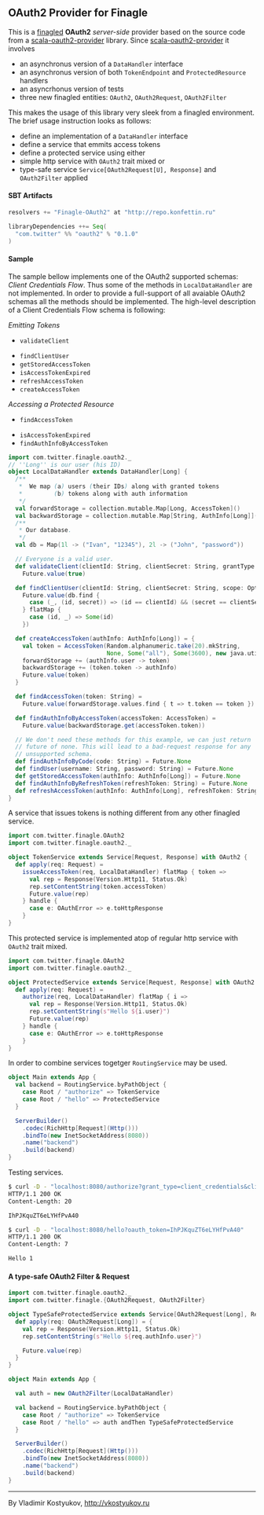 OAuth2 Provider for Finagle
---------------------------------------

This is a [finagled](https://github.com/twitter/finagle) **OAuth2** _server-side_ provider based on the source code from a [scala-oauth2-provider](https://github.com/nulab/scala-oauth2-provider) library. Since [scala-oauth2-provider](https://github.com/nulab/scala-oauth2-provider) it involves 

 - an asynchronus version of a `DataHandler` interface
 - an asynchronus version of both `TokenEndpoint` and `ProtectedResource` handlers
 - an asyncrhonus version of tests
 - three new finagled entities: `OAuth2`, `OAuth2Request`, `OAuth2Filter`

This makes the usage of this library very sleek from a finagled environment. The brief usage instruction looks as follows:

 - define an implementation of a `DataHandler` interface
 - define a service that emmits access tokens
 - define a protected service using either
  - simple http service with `OAuth2` trait mixed or
  - type-safe service `Service[OAuth2Request[U], Response]` and `OAuth2Filter` applied

#### SBT Artifacts
```scala
resolvers += "Finagle-OAuth2" at "http://repo.konfettin.ru"

libraryDependencies ++= Seq(
  "com.twitter" %% "oauth2" % "0.1.0"
)
```

#### Sample
The sample bellow implements one of the OAuth2 supported schemas: _Client Credentials Flow_. Thus some of the methods in `LocalDataHandler` are not implemented. In order to provide a full-support of all avaiable OAuth2 schemas all the methods should be implemented. The high-level description of a Client Credentials Flow schema is following:

_Emitting Tokens_
 - `validateClient`
 * `findClientUser`
 * `getStoredAccessToken`
 * `isAccessTokenExpired`
 * `refreshAccessToken`
 * `createAccessToken`

_Accessing a Protected Resource_
 - `findAccessToken`
 * `isAccessTokenExpired`
 * `findAuthInfoByAccessToken`
```scala
import com.twitter.finagle.oauth2._
// ''Long'' is our user (his ID)
object LocalDataHandler extends DataHandler[Long] {
  /**
   *  We map (a) users (their IDs) along with granted tokens
   *         (b) tokens along with auth information
   */
  val forwardStorage = collection.mutable.Map[Long, AccessToken]()
  val backwardStorage = collection.mutable.Map[String, AuthInfo[Long]]()
  /**
   * Our database.
   */
  val db = Map(1l -> ("Ivan", "12345"), 2l -> ("John", "password"))

  // Everyone is a valid user. 
  def validateClient(clientId: String, clientSecret: String, grantType: String) = 
    Future.value(true)

  def findClientUser(clientId: String, clientSecret: String, scope: Option[String]) =
    Future.value(db.find {
      case (_, (id, secret)) => (id == clientId) && (secret == clientSecret)
    } flatMap {
      case (id, _) => Some(id)
    })

  def createAccessToken(authInfo: AuthInfo[Long]) = {
    val token = AccessToken(Random.alphanumeric.take(20).mkString, 
                            None, Some("all"), Some(3600), new java.util.Date())
    forwardStorage += (authInfo.user -> token)
    backwardStorage += (token.token -> authInfo)
    Future.value(token)
  }

  def findAccessToken(token: String) =
    Future.value(forwardStorage.values.find { t => t.token == token })

  def findAuthInfoByAccessToken(accessToken: AccessToken) =
    Future.value(backwardStorage.get(accessToken.token))

  // We don't need these methods for this example, we can just return 
  // future of none. This will lead to a bad-request response for any
  // unsupported schema.
  def findAuthInfoByCode(code: String) = Future.None
  def findUser(username: String, password: String) = Future.None
  def getStoredAccessToken(authInfo: AuthInfo[Long]) = Future.None
  def findAuthInfoByRefreshToken(refreshToken: String) = Future.None
  def refreshAccessToken(authInfo: AuthInfo[Long], refreshToken: String) = Future.never
}
```
A service that issues tokens is nothing different from any other finagled service.
```scala
import com.twitter.finagle.OAuth2
import com.twitter.finagle.oauth2._

object TokenService extends Service[Request, Response] with OAuth2 {
  def apply(req: Request) =
    issueAccessToken(req, LocalDataHandler) flatMap { token =>
      val rep = Response(Version.Http11, Status.Ok)
      rep.setContentString(token.accessToken)
      Future.value(rep)
    } handle {
      case e: OAuthError => e.toHttpResponse
    }
}
```
This protected service is implemented atop of regular http service with `OAuth2` trait mixed.
```scala
import com.twitter.finagle.OAuth2
import com.twitter.finagle.oauth2._

object ProtectedService extends Service[Request, Response] with OAuth2 {
  def apply(req: Request) =
    authorize(req, LocalDataHandler) flatMap { i =>
      val rep = Response(Version.Http11, Status.Ok)
      rep.setContentString(s"Hello ${i.user}")
      Future.value(rep)
    } handle {
      case e: OAuthError => e.toHttpResponse
    }
}
```
In order to combine services togetger `RoutingService` may be used.
```scala
object Main extends App {
  val backend = RoutingService.byPathObject {
    case Root / "authorize" => TokenService
    case Root / "hello" => ProtectedService
  }

  ServerBuilder()
    .codec(RichHttp[Request](Http()))
    .bindTo(new InetSocketAddress(8080))
    .name("backend")
    .build(backend)
}
```
Testing services.
```bash
$ curl -D - "localhost:8080/authorize?grant_type=client_credentials&client_id=Ivan&client_secret=12345"
HTTP/1.1 200 OK
Content-Length: 20

IhPJKquZT6eLYHfPvA40

$ curl -D - "localhost:8080/hello?oauth_token=IhPJKquZT6eLYHfPvA40"
HTTP/1.1 200 OK
Content-Length: 7

Hello 1
```
#### A type-safe OAuth2 Filter & Request
```scala
import com.twitter.finagle.oauth2._
import com.twitter.finagle.{OAuth2Request, OAuth2Filter}

object TypeSafeProtectedService extends Service[OAuth2Request[Long], Response] {
  def apply(req: OAuth2Request[Long]) = {
    val rep = Response(Version.Http11, Status.Ok)
    rep.setContentString(s"Hello ${req.authInfo.user}")

    Future.value(rep)
  }
}

object Main extends App {

  val auth = new OAuth2Filter(LocalDataHandler)

  val backend = RoutingService.byPathObject {
    case Root / "authorize" => TokenService
    case Root / "hello" => auth andThen TypeSafeProtectedService
  }

  ServerBuilder()
    .codec(RichHttp[Request](Http()))
    .bindTo(new InetSocketAddress(8080))
    .name("backend")
    .build(backend)
}
```

----
By Vladimir Kostyukov, http://vkostyukov.ru

